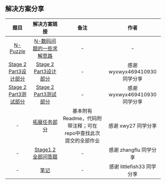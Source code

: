## 解决方案分享

| 题目 | 解决方案链接 | 备注 | 作者 |
| :----: | :----: | :----: | :----: |
| [N-Puzzle][N-Puzzle] | [N-数码问题的一些求解思路](./docs/n-puzzle) | - | - |
| [Stage 2 Part3设计部分][Part-3-coding] | [Stage 2 Part3设计部分](https://blog.csdn.net/wyxwyx469410930/article/details/80032951) | - | 感谢 wyxwyx469410930 同学分享 |
| [Stage 2 Part3测试部分][Part-3-coding] | [Stage 2 Part3测试部分](https://blog.csdn.net/wyxwyx469410930/article/details/80040076) | - | 感谢 wyxwyx469410930 同学分享 |
| - | [拓展任务部分](https://github.com/xwy27/GridWorld/tree/master/Stage3) | 基本附有Readme，代码附带注释；可在repo中查找此次提交的全部作业 | 感谢 xwy27 同学分享 |
| - | [Stage1,2全部问答题](https://github.com/zhangflu/GridWorld_question) | - | 感谢 zhangflu 同学分享 |
| - | [笔记](http://littlefish33.cn/gridworld/) | - | 感谢 littlefish33 同学分享 |



[N-Puzzle]: https://se-2018.github.io/Stage3--NPuzzle
[Part-3-coding]: https://se-2018.github.io/Stage2--Part3.html#coding-exercises
